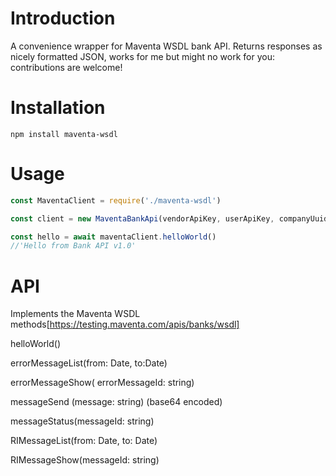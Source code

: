 Introduction
============

A convenience wrapper for Maventa WSDL bank API.
Returns responses as nicely formatted JSON, works for me but might no work for you:
contributions are welcome!


Installation
============

`npm install maventa-wsdl`

Usage
=====

```js
const MaventaClient = require('./maventa-wsdl')

const client = new MaventaBankApi(vendorApiKey, userApiKey, companyUuid, false)

const hello = await maventaClient.helloWorld()
//'Hello from Bank API v1.0'

```

API
============================

Implements the Maventa WSDL methods[https://testing.maventa.com/apis/banks/wsdl]

helloWorld()

errorMessageList(from: Date, to:Date)

errorMessageShow( errorMessageId: string)

messageSend (message: string) 
(base64 encoded)

messageStatus(messageId: string)

RIMessageList(from: Date, to: Date)

RIMessageShow(messageId: string)

